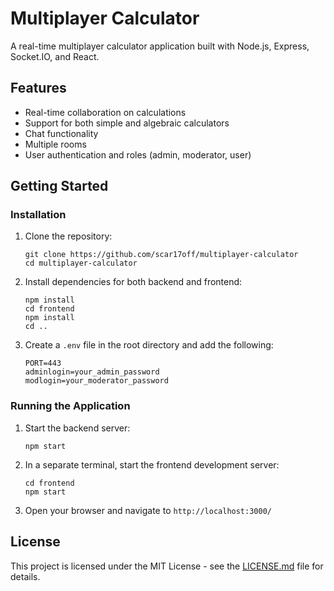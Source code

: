 # Multiplayer Calculator

A real-time multiplayer calculator application built with Node.js, Express, Socket.IO, and React.

## Features

- Real-time collaboration on calculations
- Support for both simple and algebraic calculators
- Chat functionality
- Multiple rooms
- User authentication and roles (admin, moderator, user)

## Getting Started

### Installation

1. Clone the repository:
   ```
   git clone https://github.com/scar17off/multiplayer-calculator
   cd multiplayer-calculator
   ```

2. Install dependencies for both backend and frontend:
   ```
   npm install
   cd frontend
   npm install
   cd ..
   ```

3. Create a `.env` file in the root directory and add the following:
   ```
   PORT=443
   adminlogin=your_admin_password
   modlogin=your_moderator_password
   ```

### Running the Application

1. Start the backend server:
   ```
   npm start
   ```

2. In a separate terminal, start the frontend development server:
   ```
   cd frontend
   npm start
   ```

3. Open your browser and navigate to `http://localhost:3000/`

## License

This project is licensed under the MIT License - see the [LICENSE.md](LICENSE.md) file for details.
